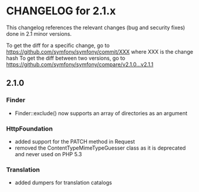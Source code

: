 CHANGELOG for 2.1.x
===================

This changelog references the relevant changes (bug and security fixes) done
in 2.1 minor versions.

To get the diff for a specific change, go to https://github.com/symfony/symfony/commit/XXX where XXX is the change hash
To get the diff between two versions, go to https://github.com/symfony/symfony/compare/v2.1.0...v2.1.1

2.1.0
-----

### Finder

 * Finder::exclude() now supports an array of directories as an argument

### HttpFoundation

 * added support for the PATCH method in Request
 * removed the ContentTypeMimeTypeGuesser class as it is deprecated and never used on PHP 5.3

### Translation

 * added dumpers for translation catalogs
